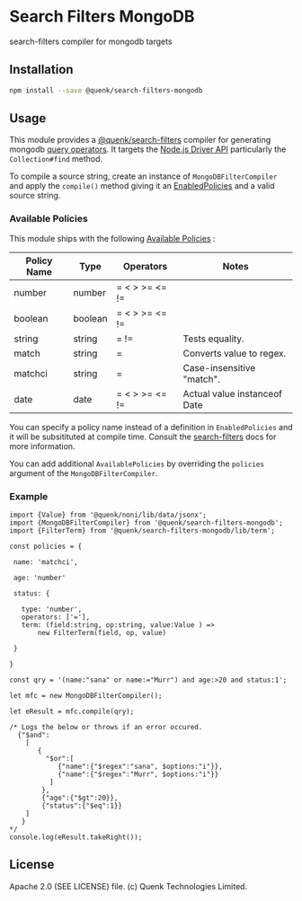 
# Search Filters MongoDB

search-filters compiler for mongodb targets

## Installation

```sh
npm install --save @quenk/search-filters-mongodb
```

## Usage

This module provides a [@quenk/search-filters][1] compiler for generating
mongodb [query operators][2]. It targets the [Node.js Driver API][3] particularly
the `Collection#find` method.

To compile a source string, create an instance of `MongoDBFilterCompiler`
and apply the `compile()` method giving it an [EnabledPolicies][4] and 
a valid source string.

### Available Policies

This module ships with the following [Available Policies][5] :

| Policy Name    | Type         | Operators      | Notes                       |
|----------------|--------------|--------------- |-----------------------------|
| number         | number       | = < > >= <= != |                             |
| boolean        | boolean      | = < > >= <= != |                             |
| string         | string       | = !=           | Tests equality.             |
| match          | string       | =              | Converts value to regex.    |
| matchci        | string       | =              | Case-insensitive "match".   |
| date           | date         | = < > >= <= != | Actual value instanceof Date|    

You can specify a policy name instead of a definition in `EnabledPolicies`
and it will be subsitituted at compile time. 
Consult the [search-filters][1] docs for more information.

You can add additional `AvailablePolicies` by overriding the `policies`
argument of the `MongoDBFilterCompiler`.

### Example

```typecript
import {Value} from '@quenk/noni/lib/data/jsonx';
import {MongoDBFilterCompiler} from '@quenk/search-filters-mongodb';
import {FilterTerm} from '@quenk/search-filters-mongodb/lib/term';

const policies = {

 name: 'matchci',

 age: 'number'

 status: {

   type: 'number',
   operators: ['='],
   term: (field:string, op:string, value:Value ) => 
       new FilterTerm(field, op, value)

 }

}

const qry = '(name:"sana" or name:="Murr") and age:>20 and status:1';

let mfc = new MongoDBFilterCompiler();

let eResult = mfc.compile(qry);

/* Logs the below or throws if an error occured. 
  {"$and":
    [
       {
         "$or":[
            {"name":{"$regex":"sana", $options:"i"}},
            {"name":{"$regex":"Murr", $options:"i"}}
          ]
        },
        {"age":{"$gt":20}},
        {"status":{"$eq":1}}
    ]
   }
*/
console.log(eResult.takeRight());

```

## License

Apache 2.0 (SEE LICENSE) file. (c) Quenk Technologies Limited.

[1]: https://quenktechnologies.github.io/search-filters
[2]: https://docs.mongodb.com/manual/reference/operator/query/
[3]: https://mongodb.github.io/node-mongodb-native/3.5/api/
[4]: https://quenktechnologies.github.io/search-filters/interfaces/_compile_policy_.enabledpolicies.html
[5]: https://quenktechnologies.github.io/search-filters/interfaces/_compile_policy_.availablepolicies.html

